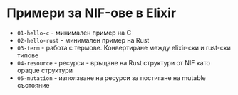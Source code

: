 # Примери за NIF-ове в Elixir

- `01-hello-c` - минимален пример на C
- `02-hello-rust` - минимален пример на Rust
- `03-term` - работа с термове. Конвертиране между elixir-ски и rust-ски типове
- `04-resource` - ресурси - връщане на Rust структури от NIF като opaque структури
- `05-mutation` - използване на ресурси за постигане на mutable състояние
